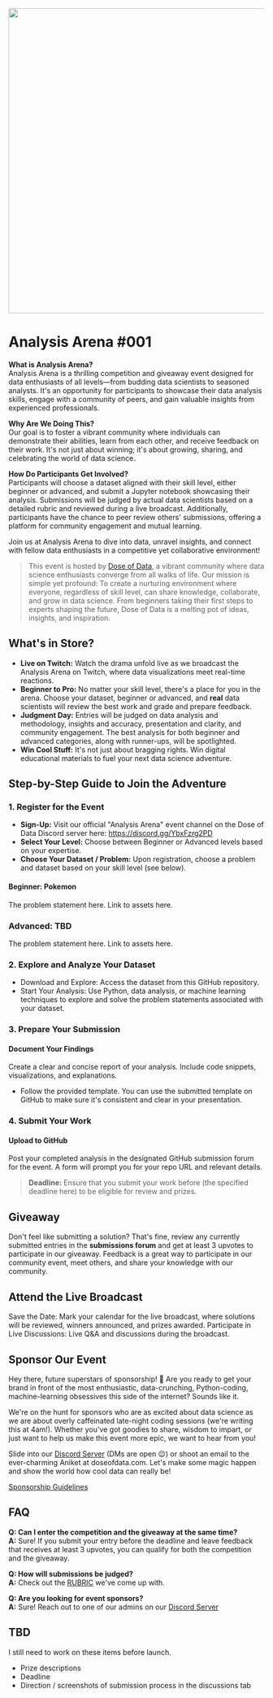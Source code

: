 <p align="center">
    <img src="https://snipboard.io/rACiPf.jpg" width="600">
</p>
<!-- old logo: https://github.com/Dose-of-Data/analysis-arena/assets/2257834/8661c0e6-c64a-40b9-978a-b8f298b9f85e -->

# Analysis Arena #001

**What is Analysis Arena?**  
Analysis Arena is a thrilling competition and giveaway event designed for data enthusiasts of all levels—from budding data scientists to seasoned analysts. It's an opportunity for participants to showcase their data analysis skills, engage with a community of peers, and gain valuable insights from experienced professionals.

**Why Are We Doing This?**  
Our goal is to foster a vibrant community where individuals can demonstrate their abilities, learn from each other, and receive feedback on their work. It's not just about winning; it's about growing, sharing, and celebrating the world of data science.

**How Do Participants Get Involved?**  
Participants will choose a dataset aligned with their skill level, either beginner or advanced, and submit a Jupyter notebook showcasing their analysis. Submissions will be judged by actual data scientists based on a detailed rubric and reviewed during a live broadcast. Additionally, participants have the chance to peer review others' submissions, offering a platform for community engagement and mutual learning.

Join us at Analysis Arena to dive into data, unravel insights, and connect with fellow data enthusiasts in a competitive yet collaborative environment!

> This event is hosted by [Dose of Data](http://www.doseofdata.com), a vibrant community where data science enthusiasts converge from all walks of life. Our mission is simple yet profound: To create a nurturing environment where everyone, regardless of skill level, can share knowledge, collaborate, and grow in data science. From beginners taking their first steps to experts shaping the future, Dose of Data is a melting pot of ideas, insights, and inspiration.

## What's in Store?

- **Live on Twitch:** Watch the drama unfold live as we broadcast the Analysis Arena on Twitch, where data visualizations meet real-time reactions.
- **Beginner to Pro:** No matter your skill level, there's a place for you in the arena. Choose your dataset, beginner or advanced, and **real** data scientists will review the best work and grade and prepare feedback.
- **Judgment Day:** Entries will be judged on data analysis and methodology, insights and accuracy, presentation and clarity, and community engagement. The best analysis for both beginner and advanced categories, along with runner-ups, will be spotlighted.
- **Win Cool Stuff:** It's not just about bragging rights. Win digital educational materials to fuel your next data science adventure.

## Step-by-Step Guide to Join the Adventure

### 1. Register for the Event

- **Sign-Up:** Visit our official "Analysis Arena" event channel on the Dose of Data Discord server here:  https://discord.gg/YbxFzrg2PD
- **Select Your Level:** Choose between Beginner or Advanced levels based on your expertise.
- **Choose Your Dataset / Problem:** Upon registration, choose a problem and dataset based on your skill level (see below).

#### Beginner: Pokemon 

The problem statement here.  Link to assets here.

### Advanced: TBD

The problem statement here.  Link to assets here.

### 2. Explore and Analyze Your Dataset

- Download and Explore: Access the dataset from this GitHub repository.
- Start Your Analysis: Use Python, data analysis, or machine learning techniques to explore and solve the problem statements associated with your dataset.

### 3. Prepare Your Submission

#### Document Your Findings
Create a clear and concise report of your analysis. Include code snippets, visualizations, and explanations.
- Follow the provided template. You can use the submitted template on GitHub to make sure it's consistent and clear in your presentation.

### 4. Submit Your Work

#### Upload to GitHub
Post your completed analysis in the designated GitHub submission forum for the event.  A form will prompt you for your repo URL and relevant details.

> **Deadline:** Ensure that you submit your work before (the specified deadline here) to be eligible for review and prizes.

## Giveaway
Don't feel like submitting a solution?  That's fine, review any currently submitted entries in the **submissions forum** and get at least 3 upvotes to participate in our giveaway.  Feedback is a great way to participate in our community event, meet others, and share your knowledge with our community.

## Attend the Live Broadcast

Save the Date: Mark your calendar for the live broadcast, where solutions will be reviewed, winners announced, and prizes awarded.
Participate in Live Discussions: Live Q&A and discussions during the broadcast.

## Sponsor Our Event

Hey there, future superstars of sponsorship! 🌟 Are you ready to get your brand in front of the most enthusiastic, data-crunching, Python-coding, machine-learning obsessives this side of the internet? Sounds like it.

We're on the hunt for sponsors who are as excited about data science as we are about overly caffeinated late-night coding sessions (we're writing this at 4am!). Whether you've got goodies to share, wisdom to impart, or just want to help us make this event more epic, we want to hear from you!

Slide into our [Discord Server](https://discord.gg/YbxFzrg2PD) (DMs are open 😉) or shoot an email to the ever-charming Aniket at doseofdata.com. Let's make some magic happen and show the world how cool data can really be!

[Sponsorship Guidelines](SPONSORS.md)

## FAQ

**Q: Can I enter the competition and the giveaway at the same time?**<br>
**A:** Sure!  If you submit your entry before the deadline and leave feedback that receives at least 3 upvotes, you can qualify for both the competition and the giveaway.

**Q: How will submissions be judged?**<br>
**A:** Check out the [RUBRIC](RUBRIC.md) we've come up with.

**Q: Are you looking for event sponsors?**<br>
**A:** Sure!  Reach out to one of our admins on our [Discord Server](https://discord.gg/YbxFzrg2PD)

## TBD

I still need to work on these items before launch.

- Prize descriptions
- Deadline
- Direction / screenshots of submission process in the discussions tab
